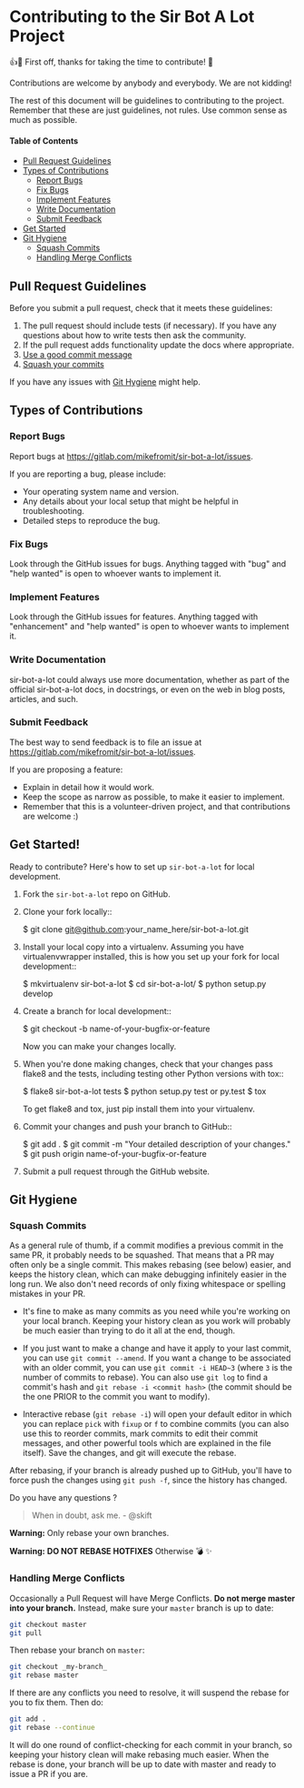 # Contributing to the Sir Bot A Lot Project

:+1::tada: First off, thanks for taking the time to contribute! :tada:

Contributions are welcome by anybody and everybody. We are not kidding! 

The rest of this document will be guidelines to contributing to the project. Remember that these are just guidelines, not rules. Use common sense as much as possible.


#### Table of Contents

- [Pull Request Guidelines](#pull-request-guidelines)
- [Types of Contributions](#types-of-contributions)
  - [Report Bugs](#report-bugs)
  - [Fix Bugs](#fix-bugs)
  - [Implement Features](#implement-features)
  - [Write Documentation](#write-documentation)
  - [Submit Feedback](#submit-feedback)
- [Get Started](#get-started)
- [Git Hygiene](#git-hygiene)
  - [Squash Commits](#squash-commits)
  - [Handling Merge Conflicts](#handling-merge-conflicts)    


## Pull Request Guidelines

Before you submit a pull request, check that it meets these guidelines:

1. The pull request should include tests (if necessary). If you have any questions about how to write tests then ask the community.
2. If the pull request adds functionality update the docs where appropriate.
3. [Use a good commit message](https://github.com/spring-projects/spring-framework/blob/30bce7/CONTRIBUTING.md#format-commit-messages)
4. [Squash your commits](#squash-commits)

If you have any issues with [Git Hygiene](#git-hygiene) might help.

## Types of Contributions

### Report Bugs

Report bugs at https://gitlab.com/mikefromit/sir-bot-a-lot/issues.

If you are reporting a bug, please include:

* Your operating system name and version.
* Any details about your local setup that might be helpful in troubleshooting.
* Detailed steps to reproduce the bug.

### Fix Bugs

Look through the GitHub issues for bugs. Anything tagged with "bug"
and "help wanted" is open to whoever wants to implement it.

### Implement Features

Look through the GitHub issues for features. Anything tagged with "enhancement"
and "help wanted" is open to whoever wants to implement it.

### Write Documentation

sir-bot-a-lot could always use more documentation, whether as part of the
official sir-bot-a-lot docs, in docstrings, or even on the web in blog posts,
articles, and such.

### Submit Feedback

The best way to send feedback is to file an issue at https://gitlab.com/mikefromit/sir-bot-a-lot/issues.

If you are proposing a feature:

* Explain in detail how it would work.
* Keep the scope as narrow as possible, to make it easier to implement.
* Remember that this is a volunteer-driven project, and that contributions
  are welcome :)

## Get Started!

Ready to contribute? Here's how to set up `sir-bot-a-lot` for local development.

1. Fork the `sir-bot-a-lot` repo on GitHub.
2. Clone your fork locally::

    $ git clone git@github.com:your_name_here/sir-bot-a-lot.git

3. Install your local copy into a virtualenv. Assuming you have virtualenvwrapper installed, this is how you set up your fork for local development::

    $ mkvirtualenv sir-bot-a-lot
    $ cd sir-bot-a-lot/
    $ python setup.py develop

4. Create a branch for local development::

    $ git checkout -b name-of-your-bugfix-or-feature

   Now you can make your changes locally.

5. When you're done making changes, check that your changes pass flake8 and the tests, including testing other Python versions with tox::

    $ flake8 sir-bot-a-lot tests
    $ python setup.py test or py.test
    $ tox

   To get flake8 and tox, just pip install them into your virtualenv.

6. Commit your changes and push your branch to GitHub::

    $ git add .
    $ git commit -m "Your detailed description of your changes."
    $ git push origin name-of-your-bugfix-or-feature

7. Submit a pull request through the GitHub website.

## Git Hygiene

### Squash Commits

 As a general rule of thumb, if a commit modifies a previous commit in the same PR, it probably needs to be squashed. That means that a PR may often only be a single commit. This makes rebasing (see below) easier, and keeps the history clean, which can make debugging infinitely easier in the long run. We also don't need records of only fixing whitespace or spelling mistakes in your PR.

- It's fine to make as many commits as you need while you're working on your local branch. Keeping your history clean as you work will probably be much easier than trying to do it all at the end, though.

- If you just want to make a change and have it apply to your last commit, you can use `git commit --amend`. If you want a change to be associated with an older commit, you can use `git commit -i HEAD~3` (where `3` is the number of commits to rebase). You can also use `git log` to find a commit's hash and `git rebase -i <commit hash>` (the commit should be the one PRIOR to the commit you want to modify).

- Interactive rebase (`git rebase -i`) will open your default editor in which you can replace `pick` with `fixup` or `f` to combine commits (you can also use this to reorder commits, mark commits to edit their commit messages, and other powerful tools which are explained in the file itself). Save the changes, and git will execute the rebase.

After rebasing, if your branch is already pushed up to GitHub, you'll have to force push the changes using `git push -f`, since the history has changed.

Do you have any questions ?

> When in doubt, ask me. - @skift

**Warning:** Only rebase your own branches.

**Warning:** **DO NOT REBASE HOTFIXES** Otherwise :bomb: :sparkles:

### Handling Merge Conflicts

Occasionally a Pull Request will have Merge Conflicts. **Do not merge master into your branch.** Instead, make sure your `master` branch is up to date:

```sh
git checkout master
git pull
```

Then rebase your branch on `master`:

```sh
git checkout _my-branch_
git rebase master
```

If there are any conflicts you need to resolve, it will suspend the rebase for you to fix them. Then do:

```sh
git add .
git rebase --continue
```

It will do one round of conflict-checking for each commit in your branch, so keeping your history clean will make rebasing much easier. When the rebase is done, your branch will be up to date with master and ready to issue a PR if you are.
